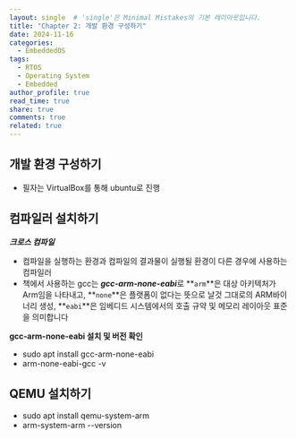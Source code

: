 ```yaml
---
layout: single  # 'single'은 Minimal Mistakes의 기본 레이아웃입니다.
title: "Chapter 2: 개발 환경 구성하기"
date: 2024-11-16
categories:
  - EmbeddedOS
tags:
  - RTOS
  - Operating System
  - Embedded
author_profile: true
read_time: true
share: true
comments: true
related: true
---
```


## 개발 환경 구성하기 

- 필자는 VirtualBox를 통해 ubuntu로 진행



## 컴파일러 설치하기 

***크로스 컴파일***

- 컴파일을 실행하는 환경과 컴파일의 결과물이 실행될 환경이 다른 경우에 사용하는 컴파일러 
- 책에서 사용하는 gcc는 ***gcc-arm-none-eabi***로  **`arm`**은 대상 아키텍처가 Arm임을 나타내고, **`none`**은 플랫폼이 없다는 뜻으로 날것 그대로의 ARM바이너리 생성, **`eabi`**은 임베디드 시스템에서의 호출 규약 및 메모리 레이아웃 표준을 의미합니다

**gcc-arm-none-eabi 설치 및 버전 확인**

- sudo apt install gcc-arm-none-eabi
- arm-none-eabi-gcc -v 



## QEMU 설치하기 

- sudo apt install qemu-system-arm 
- arm-system-arm  --version



